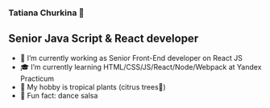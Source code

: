 ### Tatiana Churkina 👋
## Senior Java Script & React developer



- 💾 I’m currently working as Senior Front-End developer on React JS
- 🎓 I’m currently learning HTML/CSS/JS/React/Node/Webpack at Yandex Practicum
- 🌴 My hobby is tropical plants (citrus trees🍋)
- 👯 Fun fact: dance salsa

